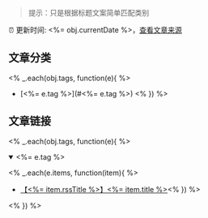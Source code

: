 > 提示：只是根据标题文案简单匹配类别 

:alarm_clock: 更新时间: <%= obj.currentDate %>，[查看文章来源](./README.md)

## 文章分类
<% _.each(obj.tags, function(e){ %>
- [<%= e.tag %>](#<%= e.tag %>) <% }) %>

## 文章链接
<% _.each(obj.tags, function(e){ %>
<details open>
<summary id="<%= e.tag %>">
  <%= e.tag %>
</summary>

<% _.each(e.items, function(item){ %>
- [【<%= item.rssTitle %>】<%= item.title %>](<%= item.link %>)<% }) %>

</details>
<% }) %>